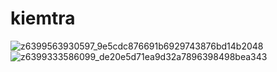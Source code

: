 # kiemtra
![z6399563930597_9e5cdc876691b6929743876bd14b2048](https://github.com/user-attachments/assets/c3d00714-4d51-4279-bf5a-aad56153a90e)
![z6399333586099_de20e5d71ea9d32a7896398498bea343](https://github.com/user-attachments/assets/7ee66e5b-f0a9-4fa3-9f3c-9ad247607b11)
